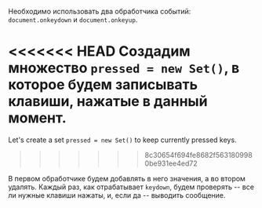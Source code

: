 
Необходимо использовать два обработчика событий: `document.onkeydown` и `document.onkeyup`.

<<<<<<< HEAD
Создадим множество `pressed = new Set()`, в которое будем записывать клавиши, нажатые в данный момент.
=======
Let's create a set `pressed = new Set()` to keep currently pressed keys.
>>>>>>> 8c30654f694fe8682f5631809980be931ee4ed72

В первом обработчике будем добавлять в него значения, а во втором удалять. Каждый раз, как отрабатывает `keydown`, будем проверять -- все ли нужные клавиши нажаты, и, если да -- выводить сообщение.

